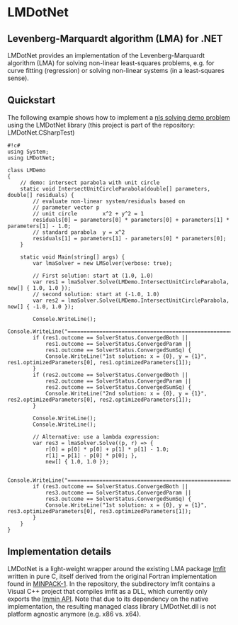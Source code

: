 # LMDotNet
## Levenberg-Marquardt algorithm (LMA) for .NET

LMDotNet provides an implementation of the Levenberg-Marquardt algorithm (LMA) for solving non-linear least-squares problems, e.g. for curve fitting (regression) or solving non-linear systems (in a least-squares sense).

## Quickstart

The following example shows how to implement a [nls solving demo problem](http://apps.jcns.fz-juelich.de/doku/sc/lmfit:nonlinear-equations-example) using the LMDotNet library (this project is part of the repository: LMDotNet.CSharpTest)

```
#!c#
using System;
using LMDotNet;

class LMDemo
{
    // demo: intersect parabola with unit circle
    static void IntersectUnitCircleParabola(double[] parameters, double[] residuals) {
        // evaluate non-linear system/residuals based on
        // parameter vector p
        // unit circle        x^2 + y^2 = 1
        residuals[0] = parameters[0] * parameters[0] + parameters[1] * parameters[1] - 1.0;
        // standard parabola  y = x^2
        residuals[1] = parameters[1] - parameters[0] * parameters[0];                  
    }

    static void Main(string[] args) {
        var lmaSolver = new LMSolver(verbose: true);

        // First solution: start at (1.0, 1.0)
        var res1 = lmaSolver.Solve(LMDemo.IntersectUnitCircleParabola, new[] { 1.0, 1.0 });
        // second solution: start at (-1.0, 1.0)
        var res2 = lmaSolver.Solve(LMDemo.IntersectUnitCircleParabola, new[] { -1.0, 1.0 });

        Console.WriteLine();            
        Console.WriteLine("=============================================================");
        if (res1.outcome == SolverStatus.ConvergedBoth ||
            res1.outcome == SolverStatus.ConvergedParam ||
            res1.outcome == SolverStatus.ConvergedSumSq) {
            Console.WriteLine("1st solution: x = {0}, y = {1}", res1.optimizedParameters[0], res1.optimizedParameters[1]);
        }
        if (res2.outcome == SolverStatus.ConvergedBoth ||
            res2.outcome == SolverStatus.ConvergedParam ||
            res2.outcome == SolverStatus.ConvergedSumSq) {
            Console.WriteLine("2nd solution: x = {0}, y = {1}", res2.optimizedParameters[0], res2.optimizedParameters[1]);
        }

        Console.WriteLine();
        Console.WriteLine();

        // Alternative: use a lambda expression:
        var res3 = lmaSolver.Solve((p, r) => {
            r[0] = p[0] * p[0] + p[1] * p[1] - 1.0;            
            r[1] = p[1] - p[0] * p[0]; },
            new[] { 1.0, 1.0 });
                    
        Console.WriteLine("=============================================================");
        if (res3.outcome == SolverStatus.ConvergedBoth ||
            res3.outcome == SolverStatus.ConvergedParam ||
            res3.outcome == SolverStatus.ConvergedSumSq) {
            Console.WriteLine("1st solution: x = {0}, y = {1}", res3.optimizedParameters[0], res3.optimizedParameters[1]);
        }
    }
}
```

## Implementation details

LMDotNet is a light-weight wrapper around the existing LMA package [lmfit](http://apps.jcns.fz-juelich.de/doku/sc/lmfit) written in pure C, itself derived from the original Fortran implementation found in [MINPACK-1](http://www.netlib.org/minpack/). In the repository, the subdirectory lmfit contains a Visual C++ project that compiles lmfit as a DLL, which currently only exports the [lmmin API](http://apps.jcns.fz-juelich.de/man/lmmin.html). Note that due to its dependency on the native implementation, the resulting managed class library LMDotNet.dll is not platform agnostic anymore (e.g. x86 vs. x64).